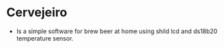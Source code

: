 # Cervejeiro
* Is a simple software for brew beer at home using shild lcd and ds18b20 temperature sensor.

